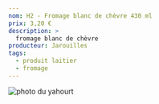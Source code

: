 ```yaml
---
nom: H2 - Fromage blanc de chèvre 430 ml
prix: 3,20 €
description: >
  fromage blanc de chèvre
producteur: Jarouilles
tags: 
  - produit laitier
  - fromage
---
```


![photo du yahourt](./media/fromage-blanc.jpg)